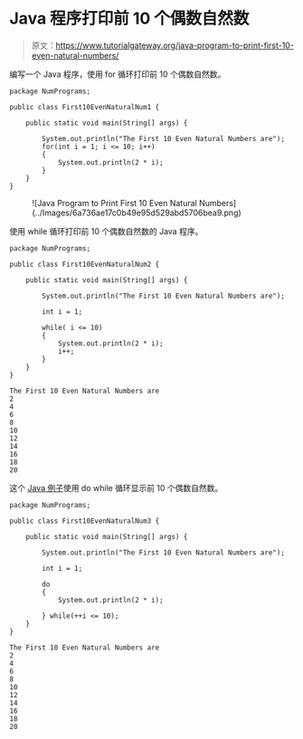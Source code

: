 # Java 程序打印前 10 个偶数自然数

> 原文：<https://www.tutorialgateway.org/java-program-to-print-first-10-even-natural-numbers/>

编写一个 Java 程序，使用 for 循环打印前 10 个偶数自然数。

```
package NumPrograms;

public class First10EvenNaturalNum1 {

	public static void main(String[] args) {

		System.out.println("The First 10 Even Natural Numbers are");
		for(int i = 1; i <= 10; i++) 
		{
			System.out.println(2 * i);
		}
	}
}
```

<figure class="wp-block-image size-large">![Java Program to Print First 10 Even Natural Numbers](../Images/6a736ae17c0b49e95d529abd5706bea9.png)</figure>

使用 while 循环打印前 10 个偶数自然数的 Java 程序。

```
package NumPrograms;

public class First10EvenNaturalNum2 {

	public static void main(String[] args) {

		System.out.println("The First 10 Even Natural Numbers are");

		int i = 1;

		while( i <= 10) 
		{
			System.out.println(2 * i);
			i++;
		}
	}
}
```

```
The First 10 Even Natural Numbers are
2
4
6
8
10
12
14
16
18
20
```

这个 [Java 例子](https://www.tutorialgateway.org/learn-java-programs/)使用 do while 循环显示前 10 个偶数自然数。

```
package NumPrograms;

public class First10EvenNaturalNum3 {

	public static void main(String[] args) {

		System.out.println("The First 10 Even Natural Numbers are");

		int i = 1;

		do 
		{
			System.out.println(2 * i);

		} while(++i <= 10);
	}
}
```

```
The First 10 Even Natural Numbers are
2
4
6
8
10
12
14
16
18
20
```